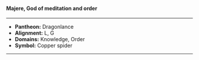#### Majere, God of meditation and order
___

- **Pantheon:** Dragonlance
- **Alignment:** L, G
- **Domains:** Knowledge, Order
- **Symbol:** Copper spider
___
